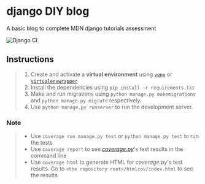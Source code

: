 # django DIY blog
A basic blog to complete MDN django tutorials assessment

![Django CI](https://github.com/Harison-Mwangi/django-diy-blog/workflows/Django%20CI/badge.svg)

## Instructions

> 1. Create and activate a **virtual environment** using [```venv```](https://packaging.python.org/guides/installing-using-pip-and-virtual-environments/) or [```virtualenvwrapper```](https://virtualenvwrapper.readthedocs.io/en/latest/)
> 2. Install the dependencies using ```pip install -r requirements.txt```
> 3.  Make and run migrations using ```python manage.py makemigrations``` and ```python manage.py migrate``` respectively.
> 4. Use ```python manage.py runserver``` to run the development server.

### Note
> - Use ```coverage run manage.py test``` or ```python manage.py test``` to run the tests
>- Use ```coverage report``` to see [_coverage.py_](https://coverage.readthedocs.io/en/latest/)'s test results in the command line
> - Use ```coverage html``` to generate HTML for _coverage.py_'s  test results. Go to ```<the repository root>/htmlcov/index.html``` to see the results.